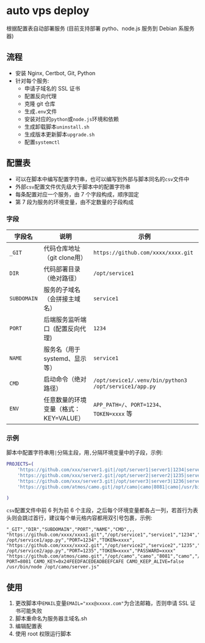 # auto vps deploy
根据配置表自动部署服务 (目前支持部署 pytho、node.js 服务到 Debian 系服务器)
## 流程
- 安装 Nginx, Certbot, Git, Python
- 针对每个服务:
    - 申请子域名的 SSL 证书
    - 配置反向代理
    - 克隆 git 仓库
    - 生成`.env`文件
    - 安装对应的`python`或`node.js`环境和依赖
    - 生成卸载脚本`uninstall.sh`
    - 生成版本更新脚本`upgrade.sh`
    - 配置`systemctl`

## 配置表
- 可以在脚本中编写配置字符串，也可以编写到外部与脚本同名的`csv`文件中
- 外部`csv`配置文件优先级大于脚本中的配置字符串
- 每条配置对应一个服务，由 7 个字段构成，顺序固定
- 第 7 段为服务的环境变量，由不定数量的子段构成

### 字段
| 字段名      | 说明                                  | 示例                                                  |
| ----------- | ------------------------------------- | ----------------------------------------------------- |
| `_GIT`      | 代码仓库地址（git clone用）           | `https://github.com/xxxx/xxxx.git`                    |
| `DIR`       | 代码部署目录（绝对路径）              | `/opt/service1`                                       |
| `SUBDOMAIN` | 服务的子域名（会拼接主域名）          | `service1`                                            |
| `PORT`      | 后端服务监听端口  (配置反向代理)      | `1234`                                                |
| `NAME`      | 服务名（用于 systemd、显示等）        | `service1`                                            |
| `CMD`       | 启动命令（绝对路径）                  | `/opt/sevice1/.venv/bin/python3 /opt/service1/app.py` |
| `ENV`       | 任意数量的环境变量（格式：KEY=VALUE） | `APP_PATH=/`、`PORT=1234`、`TOKEN=xxxx` 等            |

### 示例
脚本中配置字符串用`|`分隔主段，用`,`分隔环境变量中的子段，示例:
```bash
PROJECTS=(
    'https://github.com/xxx/server1.git|/opt/server1|server1|1234|server1|/opt/server1/.venv/bin/python3 /opt/server1/app.py|PORT=1234,TOKEN=xxxx'
    'https://github.com/xxx/server2.git|/opt/server2|server2|1235|server2|/opt/server2/.venv/bin/python3 /opt/server2/app.py|XXX=XXX,XXX=xxxx,XXX=XXX'
    'https://github.com/xxx/server3.git|/opt/server3|server3|1236|server3|/opt/server3/.venv/bin/python3 /opt/server3/app.py'
    'https://github.com/atmos/camo.git|/opt/camo|camo|8081|camo|/usr/bin/env PORT=8081 CAMO_KEY=0x24FEEDFACEDEADBEEFCAFE CAMO_KEEP_ALIVE=false /usr/bin/node /opt/camo/server.js'

)
```
`csv`配置文件中前 6 列为前 6 个主段，之后每个环境变量都各占一列，若首行为表头则会跳过首行，建议每个单元格内容都用双引号包裹，示例:
```csv
"_GIT","DIR","SUBDOMAIN","PORT","NAME","CMD",,,
"https://github.com/xxxx/xxxx1.git","/opt/service1","service1","1234","service1","/opt/service1/.venv/bin/python3 /opt/service1/app.py","PORT=1234","TOKEN=xxxx",
"https://github.com/xxxx/xxxx2.git","/opt/service2","service2","1235","service2","/opt/service2/.venv/bin/python3 /opt/service2/app.py","PORT=1235","TOKEN=xxxx","PASSWARD=xxxx"
"https://github.com/atmos/camo.git","/opt/camo","camo","8081","camo","/usr/bin/env PORT=8081 CAMO_KEY=0x24FEEDFACEDEADBEEFCAFE CAMO_KEEP_ALIVE=false /usr/bin/node /opt/camo/server.js"

```
## 使用
1. 更改脚本中`EMAIL`变量`EMAIL="xxx@xxxxx.com"`为合法邮箱，否则申请 SSL 证书可能失败
2. 脚本重命名为服务器主域名.sh
3. 编辑配置表
4. 使用 root 权限运行脚本
